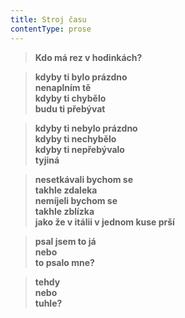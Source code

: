 ```yaml
---
title: Stroj času
contentType: prose
---
```


<section>

> **Kdo má rez v hodinkách?**

</section>

<section>

> **kdyby ti bylo prázdno  
> nenaplním tě  
> kdyby ti chybělo  
> budu ti přebývat**

</section>

<section>

> **kdyby ti nebylo prázdno  
> kdyby ti nechybělo  
> kdyby ti nepřebývalo  
> tyjiná**

</section>

<section>

> **nesetkávali bychom se  
> takhle zdaleka  
> nemíjeli bychom se  
> takhle zblízka  
> jako že v itálii v jednom kuse prší**

</section>

<section>

> **psal jsem to já  
> nebo  
> to psalo mne?**

</section>

<section>

> **tehdy  
> nebo  
> tuhle?**

</section>
